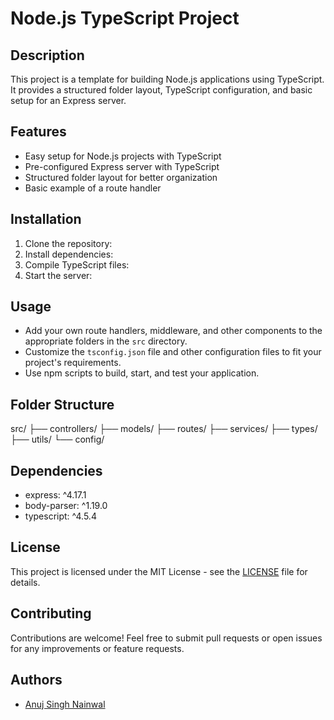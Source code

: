 # Node.js TypeScript Project

## Description

This project is a template for building Node.js applications using TypeScript. It provides a structured folder layout, TypeScript configuration, and basic setup for an Express server.

## Features

- Easy setup for Node.js projects with TypeScript
- Pre-configured Express server with TypeScript
- Structured folder layout for better organization
- Basic example of a route handler

## Installation

1. Clone the repository:
2. Install dependencies:
3. Compile TypeScript files:
4. Start the server:

## Usage

- Add your own route handlers, middleware, and other components to the appropriate folders in the `src` directory.
- Customize the `tsconfig.json` file and other configuration files to fit your project's requirements.
- Use npm scripts to build, start, and test your application.

## Folder Structure

src/
├── controllers/
├── models/
├── routes/
├── services/
├── types/
├── utils/
└── config/

## Dependencies

- express: ^4.17.1
- body-parser: ^1.19.0
- typescript: ^4.5.4

## License

This project is licensed under the MIT License - see the [LICENSE](LICENSE) file for details.

## Contributing

Contributions are welcome! Feel free to submit pull requests or open issues for any improvements or feature requests.

## Authors

- [Anuj Singh Nainwal](https://github.com/anujnainwal)
